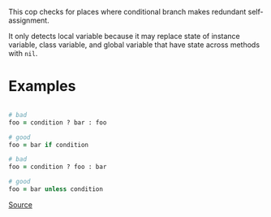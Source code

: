 
This cop checks for places where conditional branch makes redundant self-assignment.

It only detects local variable because it may replace state of instance variable,
class variable, and global variable that have state across methods with `nil`.

# Examples

```ruby

# bad
foo = condition ? bar : foo

# good
foo = bar if condition

# bad
foo = condition ? foo : bar

# good
foo = bar unless condition
```

[Source](http://www.rubydoc.info/gems/rubocop/RuboCop/Cop/Style/RedundantSelfAssignmentBranch)
